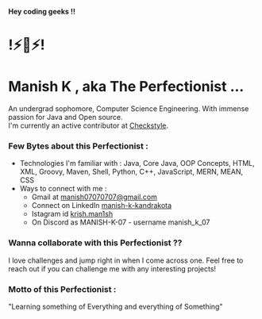 **Hey coding geeks !!**
# !⚡🤖⚡!
# **Manish K** , aka  The Perfectionist ...

An undergrad sophomore, Computer Science Engineering. With immense passion for Java and Open source.\
I'm currently an active contributor at [Checkstyle](https://github.com/checkstyle/checkstyle).

### Few Bytes about this Perfectionist :

* Technologies I'm familiar with : Java, Core Java, OOP Concepts, HTML, XML, Groovy, Maven, Shell, Python, C++, 
                                   JavaScript, MERN, MEAN, CSS
* Ways to connect with me :
  * Gmail at manish07070707@gmail.com
  * Connect on LinkedIn [manish-k-kandrakota](https://www.linkedin.com/in/manish-k-kandrakota/)
  * Istagram id [krish.man1sh](https://www.instagram.com/krish.man1sh/)
  * On Discord as MANISH-K-07 - username manish_k_07

### Wanna collaborate with this Perfectionist ??

I love challenges and jump right in when I come across one. Feel free to reach out if you can challenge me with any interesting projects!

### Motto of this Perfectionist :

"Learning something of Everything and everything of Something"
